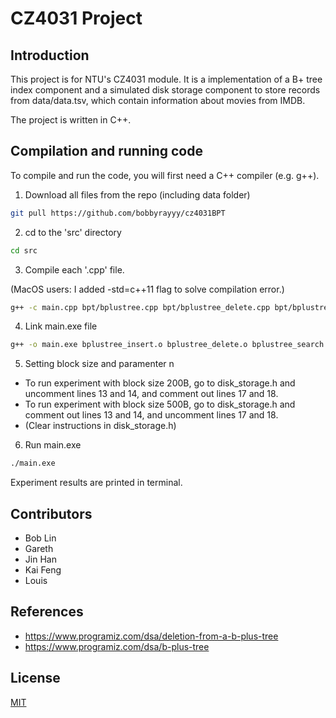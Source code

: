# CZ4031 Project

## Introduction
This project is for NTU's CZ4031 module. 
It is a implementation of a B+ tree index component and a simulated disk storage component to store records from data/data.tsv, which contain information about movies from IMDB.

The project is written in C++.


## Compilation and running code
To compile and run the code, you will first need a C++ compiler (e.g. g++).

1. Download all files from the repo (including data folder)
```bash
git pull https://github.com/bobbyrayyy/cz4031BPT
```

2. cd to the 'src' directory
```bash
cd src
```

3. Compile each '.cpp' file. 

(MacOS users: I added -std=c++11 flag to solve compilation error.)
```bash
g++ -c main.cpp bpt/bplustree.cpp bpt/bplustree_delete.cpp bpt/bplustree_insert.cpp bpt/bplustree_search.cpp storage/disk_storage.cpp
```

4. Link main.exe file
```bash
g++ -o main.exe bplustree_insert.o bplustree_delete.o bplustree_search.o bplustree.o disk_storage.o main.o
```
5. Setting block size and paramenter n
- To run experiment with block size 200B, go to disk_storage.h and uncomment lines 13 and 14, and comment out lines 17 and 18.
- To run experiment with block size 500B, go to disk_storage.h and comment out lines 13 and 14, and uncomment lines 17 and 18.
- (Clear instructions in disk_storage.h)

6. Run main.exe
```bash
./main.exe
```

Experiment results are printed in terminal.

## Contributors
- Bob Lin
- Gareth
- Jin Han
- Kai Feng
- Louis

## References
- https://www.programiz.com/dsa/deletion-from-a-b-plus-tree
- https://www.programiz.com/dsa/b-plus-tree


## License
[MIT](https://choosealicense.com/licenses/mit/)
